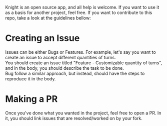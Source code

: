 Knight is an open source app, and all help is welcome.
If you want to use it as a basis for another project, feel free.
If you want to contribute to this repo, take a look at the guidelines bellow:

# Creating an Issue
Issues can be either Bugs or Features. For example, let's say you want to create an issue to accept different quantities of turns.  
You should create an issue titled "Feature - Customizable quantity of turns", and in the body, you should describe the task to be done.  
Bug follow a similar approach, but instead, should have the steps to reproduce it in the body.

# Making a PR
Once you've done what you wanted in the project, feel free to open a PR.
In it, you should link issues that are resolved/worked on by your fork.
